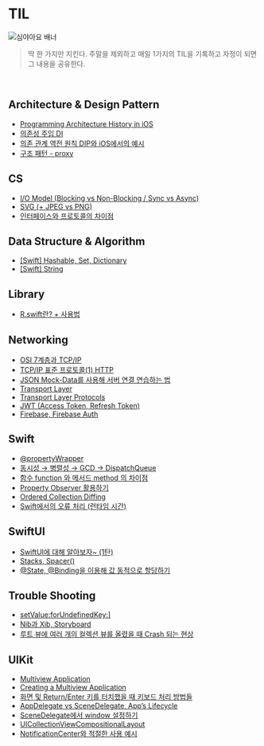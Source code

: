 # TIL

![심야아요 배너](https://user-images.githubusercontent.com/61109660/167799338-ab43eea4-8396-4f9b-be2f-99c57d9b2982.png)
> 딱 한 가지만 지킨다. 주말을 제외하고 매일 1가지의 TIL을 기록하고 자정이 되면 그 내용을 공유한다.

<br/>

## Architecture & Design Pattern
- [Programming Architecture History in iOS](https://github.com/EunHee-Jeong/TIL/issues/5)
- [의존성 주입 DI](https://github.com/EunHee-Jeong/TIL/issues/20)
- [의존 관계 역전 원칙 DIP와 iOS에서의 예시](https://github.com/EunHee-Jeong/TIL/issues/21)
- [구조 패턴 - proxy](https://github.com/EunHee-Jeong/TIL/issues/33)

## CS
- [I/O Model (Blocking vs Non-Blocking / Sync vs Async)](https://github.com/EunHee-Jeong/TIL/issues/1)
- [SVG (+ JPEG vs PNG)](https://github.com/EunHee-Jeong/TIL/issues/23)
- [인터페이스와 프로토콜의 차이점](https://github.com/EunHee-Jeong/TIL/issues/36)

## Data Structure & Algorithm
- [[Swift] Hashable, Set, Dictionary](https://osoomoovo.tistory.com/215)
- [[Swift] String](https://github.com/EunHee-Jeong/TIL/issues/4)

## Library
- [R.swift란? + 사용법](https://github.com/EunHee-Jeong/TIL/issues/45)

## Networking
- [OSI 7계층과 TCP/IP](https://github.com/EunHee-Jeong/TIL/issues/32)
- [TCP/IP 표준 프로토콜(1) HTTP](https://github.com/EunHee-Jeong/TIL/issues/31)
- [JSON Mock-Data를 사용해 서버 연결 연습하는 법](https://github.com/EunHee-Jeong/TIL/issues/2)
- [Transport Layer](https://shy-week-7ba.notion.site/23-Introduction-to-Transport-Layer-c787328776a5498e8a7ced52937d5acf)
- [Transport Layer Protocols](https://shy-week-7ba.notion.site/24-Transport-Layer-Protocols-25de6336c75149ed8c5099105ecac0af)
- [JWT (Access Token, Refresh Token)](https://github.com/EunHee-Jeong/TIL/issues/34)
- [Firebase, Firebase Auth](https://github.com/EunHee-Jeong/TIL/issues/47)

## Swift
- [@propertyWrapper](https://github.com/EunHee-Jeong/TIL/issues/15)
- [동시성 → 병렬성 → GCD → DispatchQueue](https://github.com/EunHee-Jeong/TIL/issues/26)
- [함수 function 와 메서드 method 의 차이점](https://github.com/EunHee-Jeong/TIL/issues/38)
- [Property Observer 활용하기](https://github.com/EunHee-Jeong/TIL/issues/39)
- [Ordered Collection Diffing](https://github.com/EunHee-Jeong/TIL/issues/40)
- [Swift에서의 오류 처리 (런타임 시간)](https://github.com/EunHee-Jeong/TIL/issues/44)

## SwiftUI
- [SwiftUI에 대해 알아보자~ (1탄)](https://github.com/EunHee-Jeong/TIL/issues/14)
- [Stacks, Spacer()](https://github.com/EunHee-Jeong/TIL/issues/18)
- [@State, @Binding을 이용해 값 동적으로 할당하기](https://github.com/EunHee-Jeong/TIL/issues/19)

## Trouble Shooting
- [setValue:forUndefinedKey:\]](https://github.com/EunHee-Jeong/TIL/issues/13)
- [Nib과 Xib, Storyboard](https://github.com/EunHee-Jeong/TIL/issues/11)
- [루트 뷰에 여러 개의 컬렉션 뷰를 올렸을 때 Crash 되는 현상](https://github.com/EunHee-Jeong/TIL/issues/16)

## UIKit
- [Multiview Application](https://github.com/EunHee-Jeong/TIL/issues/27)
- [Creating a Multiview Application](https://github.com/EunHee-Jeong/TIL/issues/28)
- [화면 및 Return/Enter 키를 터치했을 때 키보드 처리 방법들](https://github.com/EunHee-Jeong/TIL/issues/29)
- [AppDelegate vs SceneDelegate, App’s Lifecycle](https://github.com/EunHee-Jeong/TIL/issues/41)
- [SceneDelegate에서 window 설정하기](https://github.com/EunHee-Jeong/TIL/issues/42)
- [UICollectionViewCompositionalLayout](https://github.com/EunHee-Jeong/TIL/issues/43)
- [NotificationCenter와 적절한 사용 예시](https://github.com/EunHee-Jeong/TIL/issues/46)
